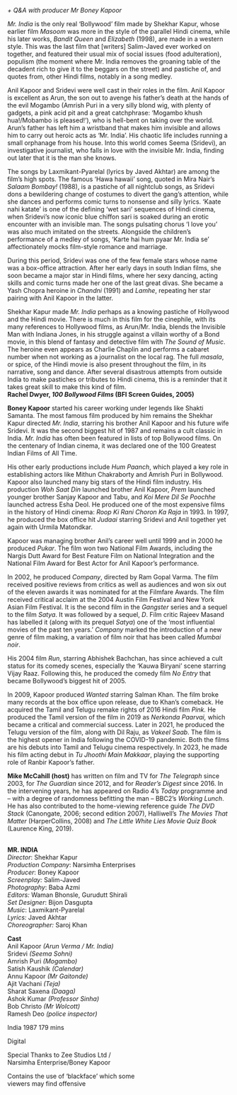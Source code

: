 
_+ Q&A with producer Mr Boney Kapoor_

_Mr. India_ is the only real ‘Bollywood’ film made by Shekhar Kapur, whose earlier film _Masoom_ was more in the style of the parallel Hindi cinema, while his later works, _Bandit Queen_ and _Elizabeth_ (1998), are made in a western style. This was the last film that [writers] Salim-Javed ever worked on together, and featured their usual mix of social issues (food adulteration), populism (the moment where Mr. India removes the groaning table of the decadent rich to give it to the beggars on the street) and pastiche of, and quotes from, other Hindi films, notably in a song medley.

Anil Kapoor and Sridevi were well cast in their roles in the film. Anil Kapoor is excellent as Arun, the son out to avenge his father’s death at the hands of the evil Mogambo (Amrish Puri in a very silly blond wig, with plenty of gadgets, a pink acid pit and a great catchphrase: ‘Mogambo khush hua!/Mobambo is pleased!’), who is hell-bent on taking over the world. Arun’s father has left him a wristband that makes him invisible and allows him to carry out heroic acts as ‘Mr. India’. His chaotic life includes running a small orphanage from his house. Into this world comes Seema (Sridevi), an investigative journalist, who falls in love with the invisible Mr. India, finding out later that it is the man she knows.

The songs by Laxmikant-Pyarelal (lyrics by Javed Akhtar) are among the film’s high spots. The famous ‘Hawa hawaii’ song, quoted in Mira Nair’s _Salaam Bombay!_ (1988), is a pastiche of all nightclub songs, as Sridevi dons a bewildering change of costumes to divert the gang’s attention, while she dances and performs comic turns to nonsense and silly lyrics. ‘Kaate nahi katate’ is one of the defining ‘wet sari’ sequences of Hindi cinema, when Sridevi’s now iconic blue chiffon sari is soaked during an erotic encounter with an invisible man. The songs pulsating chorus ‘I love you’ was also much imitated on the streets. Alongside the children’s performance of a medley of songs, ‘Karte hai hum pyaar Mr. India se’ affectionately mocks film-style romance and marriage.

During this period, Sridevi was one of the few female stars whose name was a box-office attraction. After her early days in south Indian films, she soon became a major star in Hindi films, where her sexy dancing, acting skills and comic turns made her one of the last great divas. She became a Yash Chopra heroine in _Chandni_ (1991) and _Lamhe_, repeating her star pairing with Anil Kapoor in the latter.

Shekhar Kapur made _Mr. India_ perhaps as a knowing pastiche of Hollywood and the Hindi movie. There is much in this film for the cinephile, with its many references to Hollywood films, as Arun/Mr. India, blends the Invisible Man with Indiana Jones, in his struggle against a villain worthy of a Bond movie, in this blend of fantasy and detective film with _The Sound of Music_. The heroine even appears as Charlie Chaplin and performs a cabaret number when not working as a journalist on the local rag. The full _masala_, or spice, of the Hindi movie is also present throughout the film, in its narrative, song and dance. After several disastrous attempts from outside India to make pastiches or tributes to Hindi cinema, this is a reminder that it takes great skill to make this kind of film.  
**Rachel Dwyer, _100 Bollywood Films_ (BFI Screen Guides, 2005)**
<br>

**Boney Kapoor** started his career working under legends like Shakti Samanta. The most famous film produced by him remains the Shekhar Kapur directed _Mr. India_, starring his brother Anil Kapoor and his future wife Sridevi. It was the second biggest hit of 1987 and remains a cult classic in India. _Mr. India_ has often been featured in lists of top Bollywood films. On the centenary of Indian cinema, it was declared one of the 100 Greatest Indian Films of All Time.

His other early productions include _Hum Paanch_, which played a key role in establishing actors like Mithun Chakraborty and Amrish Puri in Bollywood. Kapoor also launched many big stars of the Hindi film industry. His production _Woh Saat Din_ launched brother Anil Kapoor, _Prem_ launched younger brother Sanjay Kapoor and Tabu, and _Koi Mere Dil Se Poochhe_ launched actress Esha Deol. He produced one of the most expensive films in the history of Hindi cinema: _Roop Ki Rani Choron Ka Raja_ in 1993. In 1997, he produced the box office hit _Judaai_ starring Sridevi and Anil together yet again with Urmila Matondkar.

Kapoor was managing brother Anil’s career well until 1999 and in 2000 he produced _Pukar_. The film won two National Film Awards, including the Nargis Dutt Award for Best Feature Film on National Integration and the National Film Award for Best Actor for Anil Kapoor’s performance.

In 2002, he produced _Company_, directed by Ram Gopal Varma. The film received positive reviews from critics as well as audiences and won six out of the eleven awards it was nominated for at the Filmfare Awards. The film received critical acclaim at the 2004 Austin Film Festival and New York Asian Film Festival. It is the second film in the _Gangster_ series and a sequel to the film _Satya_. It was followed by a sequel, _D_. Film critic Rajeev Masand has labelled it (along with its prequel _Satya_) one of the ‘most influential movies of the past ten years.’ _Company_ marked the introduction of a new genre of film making, a variation of film noir that has been called _Mumbai noir_.

His 2004 film _Run_, starring Abhishek Bachchan, has since achieved a cult status for its comedy scenes, especially the ‘Kauwa Biryani’ scene starring Vijay Raaz. Following this, he produced the comedy film _No Entry_ that became Bollywood’s biggest hit of 2005.

In 2009, Kapoor produced _Wanted_ starring Salman Khan. The film broke many records at the box office upon release, due to Khan’s comeback. He acquired the Tamil and Telugu remake rights of 2016 Hindi film _Pink._ He produced the Tamil version of the film in 2019 as _Nerkonda Paarvai,_ which became a critical and commercial success. Later in 2021, he produced the Telugu version of the film, along with Dil Raju, as _Vakeel Saab_. The film is the highest opener in India following the COVID-19 pandemic. Both the films are his debuts into Tamil and Telugu cinema respectively. In 2023, he made his film acting debut in _Tu Jhoothi Main Makkaar_, playing the supporting role of Ranbir Kapoor’s father.

**Mike McCahill (host)** has written on film and TV for _The Telegraph_ since 2003, for _The Guardian_ since 2012, and for _Reader’s Digest_ since 2016. In the intervening years, he has appeared on Radio 4’s _Today_ programme and – with a degree of randomness befitting the man – BBC2’s _Working Lunch_. He has also contributed to the home-viewing reference guide _The DVD Stack_ (Canongate, 2006; second edition 2007), Halliwell’s _The Movies That Matter_ (HarperCollins, 2008) and _The Little White Lies Movie Quiz Book_ (Laurence King, 2019).
<br><br>

**MR. INDIA**  
_Director_: Shekhar Kapur  
_Production Company_: Narsimha Enterprises  
_Producer_: Boney Kapoor  
_Screenplay:_ Salim-Javed  
_Photography_: Baba Azmi  
_Editors:_ Waman Bhonsle, Gurudutt Shirali  
_Set Designer_: Bijon Dasgupta  
_Music_: Laxmikant-Pyarelal  
_Lyrics:_ Javed Akhtar  
_Choreographer:_ Saroj Khan  

**Cast**  
Anil Kapoor _(Arun Verma / Mr. India)_  
Sridevi _(Seema Sohni)_  
Amrish Puri _(Mogambo)_  
Satish Kaushik _(Calendar)_  
Annu Kapoor _(Mr Gaitonde)_  
Ajit Vachani _(Teja)_  
Sharat Saxena _(Daaga)_  
Ashok Kumar _(Professor Sinha)_  
Bob Christo _(Mr Wolcott)_  
Ramesh Deo _(police inspector)_

India 1987
179 mins

Digital

Special Thanks to Zee Studios Ltd /  
Narsimha Enterprise/Boney Kapoor

Contains the use of ‘blackface’ which some  
viewers may find offensive
<!--stackedit_data:
eyJoaXN0b3J5IjpbLTE0Nzc4MzUyMjZdfQ==
-->